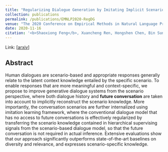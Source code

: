 ```yaml
---
title: "Regularizing Dialogue Generation by Imitating Implicit Scenarios"
collection: publications
permalink: /publications/EMNLP2020-RegDG
venue: "The 2020 Conference on Empirical Methods in Natural Language Processing"
date: 2020-11-16
citation: '<b>Shaoxiong Feng</b>, Xuancheng Ren, Hongshen Chen, Bin Sun, Kan Li, and Xu Sun. <i>The 2020 Conference on Empirical Methods in Natural Language Processing</i>. <b>EMNLP 2020</b>.'
---
```

Link: [[arxiv]()]


## Abstract
Human dialogues are scenario-based and appropriate responses generally relate to the latent context knowledge entailed by the specific scenario. To enable responses that are more meaningful and context-specific, we propose to improve generative dialogue systems from the scenario perspective, where both dialogue history and **future conversation** are taken into account to implicitly reconstruct the scenario knowledge. More importantly, the conversation scenarios are further internalized using imitation learning framework, where the conventional dialogue model that has no access to future conversations is effectively regularized by transferring the scenario knowledge contained in hierarchical supervising signals from the scenario-based dialogue model, so that the future conversation is not required in actual inference. Extensive evaluations show that our approach significantly outperforms state-of-the-art baselines on diversity and relevance, and expresses scenario-specific knowledge.
